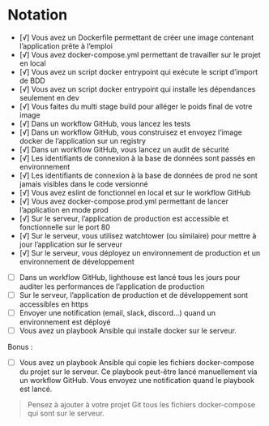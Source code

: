 # Notation

- [√] Vous avez un Dockerfile permettant de créer une image contenant l’application prête à l’emploi
- [√] Vous avez docker-compose.yml permettant de travailler sur le projet en local
- [√] Vous avez un script docker entrypoint qui exécute le script d’import de BDD
- [√] Vous avez un script docker entrypoint qui installe les dépendances seulement en dev
- [√] Vous faites du multi stage build pour alléger le poids final de votre image
- [√] Dans un workflow GitHub, vous lancez les tests
- [√] Dans un workflow GitHub, vous construisez et envoyez l’image docker de l’application sur un registry
- [√] Dans un workflow GitHub, vous lancez un audit de sécurité
- [√] Les identifiants de connexion à la base de données sont passés en environnement
- [√] Les identifiants de connexion à la base de données de prod ne sont jamais visibles dans le code versionné
- [√] Vous avez eslint de fonctionnel en local et sur le workflow GitHub
- [√] Vous avez docker-compose.prod.yml permettant de lancer l’application en mode prod
- [√] Sur le serveur, l’application de production est accessible et fonctionnelle sur le port 80
- [√] Sur le serveur, vous utilisez watchtower (ou similaire) pour mettre à jour l’application sur le serveur
- [√] Sur le serveur, vous déployez un environnement de production et un environnement de développement
- [ ] Dans un workflow GitHub, lighthouse est lancé tous les jours pour auditer les performances de l’application de production
- [ ] Sur le serveur, l’application de production et de développement sont accessibles en https
- [ ] Envoyer une notification (email, slack, discord...) quand un environnement est déployé
- [ ] Vous avez un playbook Ansible qui installe docker sur le serveur.

Bonus :
- [ ] Vous avez un playbook Ansible qui copie les fichiers docker-compose du projet sur le serveur. 
  Ce playbook peut-être lancé manuellement via un workflow GitHub. 
  Vous envoyez une notification quand le playbook est lancé.

> Pensez à ajouter à votre projet Git tous les fichiers docker-compose qui sont sur le serveur.
